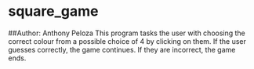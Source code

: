 # square_game
##Author: Anthony Peloza
This program tasks the user with choosing the correct colour from a possible choice of 4 by clicking on them. If the user guesses correctly, the game continues. If they are incorrect, the game ends.
